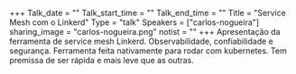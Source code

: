 +++
Talk_date = ""
Talk_start_time = ""
Talk_end_time = ""
Title = "Service Mesh com o Linkerd"
Type = "talk"
Speakers = ["carlos-nogueira"]
sharing_image = "carlos-nogueira.png"
notist = ""
+++
Apresentação da ferramenta de service mesh Linkerd. Observabilidade, confiabilidade e segurança. Ferramenta feita nativamente para rodar com kubernetes. Tem premissa de ser rápida e mais leve que as outras.